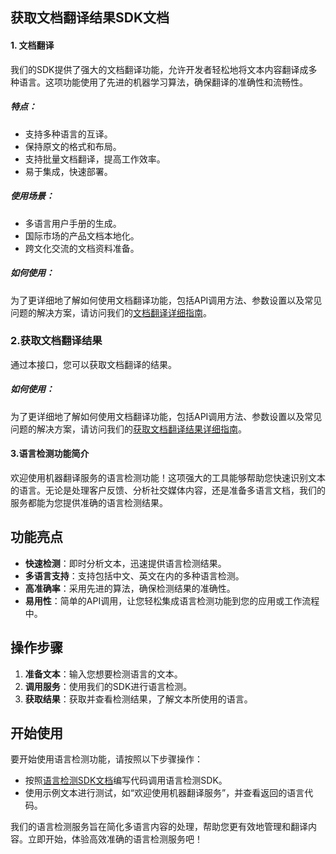 ## 获取文档翻译结果SDK文档

#### 1. 文档翻译

我们的SDK提供了强大的文档翻译功能，允许开发者轻松地将文本内容翻译成多种语言。这项功能使用了先进的机器学习算法，确保翻译的准确性和流畅性。

##### 特点：
- 支持多种语言的互译。
- 保持原文的格式和布局。
- 支持批量文档翻译，提高工作效率。
- 易于集成，快速部署。

##### 使用场景：
- 多语言用户手册的生成。
- 国际市场的产品文档本地化。
- 跨文化交流的文档资料准备。

##### 如何使用：
为了更详细地了解如何使用文档翻译功能，包括API调用方法、参数设置以及常见问题的解决方案，请访问我们的[文档翻译详细指南](file_translation.md)。

### 2.获取文档翻译结果

通过本接口，您可以获取文档翻译的结果。

##### 如何使用：
为了更详细地了解如何使用文档翻译功能，包括API调用方法、参数设置以及常见问题的解决方案，请访问我们的[获取文档翻译结果详细指南](get_file_translation_result.md)。

#### 3.语言检测功能简介

欢迎使用机器翻译服务的语言检测功能！这项强大的工具能够帮助您快速识别文本的语言。无论是处理客户反馈、分析社交媒体内容，还是准备多语言文档，我们的服务都能为您提供准确的语言检测结果。

## 功能亮点

- **快速检测**：即时分析文本，迅速提供语言检测结果。
- **多语言支持**：支持包括中文、英文在内的多种语言检测。
- **高准确率**：采用先进的算法，确保检测结果的准确性。
- **易用性**：简单的API调用，让您轻松集成语言检测功能到您的应用或工作流程中。

## 操作步骤

1. **准备文本**：输入您想要检测语言的文本。
2. **调用服务**：使用我们的SDK进行语言检测。
3. **获取结果**：获取并查看检测结果，了解文本所使用的语言。

## 开始使用

要开始使用语言检测功能，请按照以下步骤操作：
- 按照[语言检测SDK文档](language_detection.md)编写代码调用语言检测SDK。
- 使用示例文本进行测试，如“欢迎使用机器翻译服务”，并查看返回的语言代码。

我们的语言检测服务旨在简化多语言内容的处理，帮助您更有效地管理和翻译内容。立即开始，体验高效准确的语言检测服务吧！
